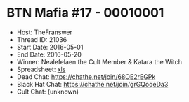 # BTN Mafia #17 - 00010001

* Host: TheFranswer
* Thread ID: 21036
* Start Date: 2016-05-01
* End Date: 2016-05-20
* Winner: Nealefelaen the Cult Member & Katara the Witch
* Spreadsheet: [xls](../../../../raw/main/btn/17/spreadsheet.xls)
* Dead Chat: https://chathe.net/join/68OE2rEGPk
* Black Hat Chat: https://chathe.net/join/grGQoqeDa3
* Cult Chat: (unknown)